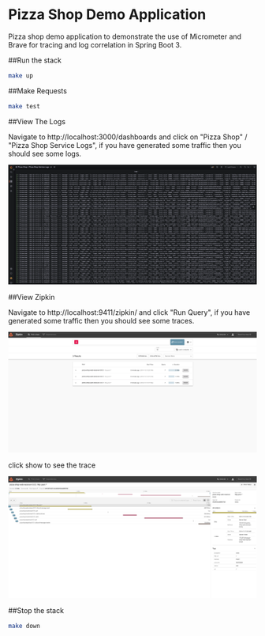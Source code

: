 # Pizza Shop Demo Application

Pizza shop demo application to demonstrate the use of Micrometer and Brave for tracing and log correlation in Spring Boot 3.

##Run the stack

```bash
make up
```

##Make Requests

```bash
make test
```

##View The Logs

Navigate to http://localhost:3000/dashboards and click on "Pizza Shop" / "Pizza Shop Service Logs", if you have generated some traffic then you should see some logs.

![zipkin-home](images/grafana-logs.png)

##View Zipkin

Navigate to http://localhost:9411/zipkin/ and click "Run Query", if you have generated some traffic then you should see some traces.

![zipkin-home](images/zipkin-home.png)

click show to see the trace

![zipkin-home](images/zipkin-trace.png)

##Stop the stack

```bash
make down
```
